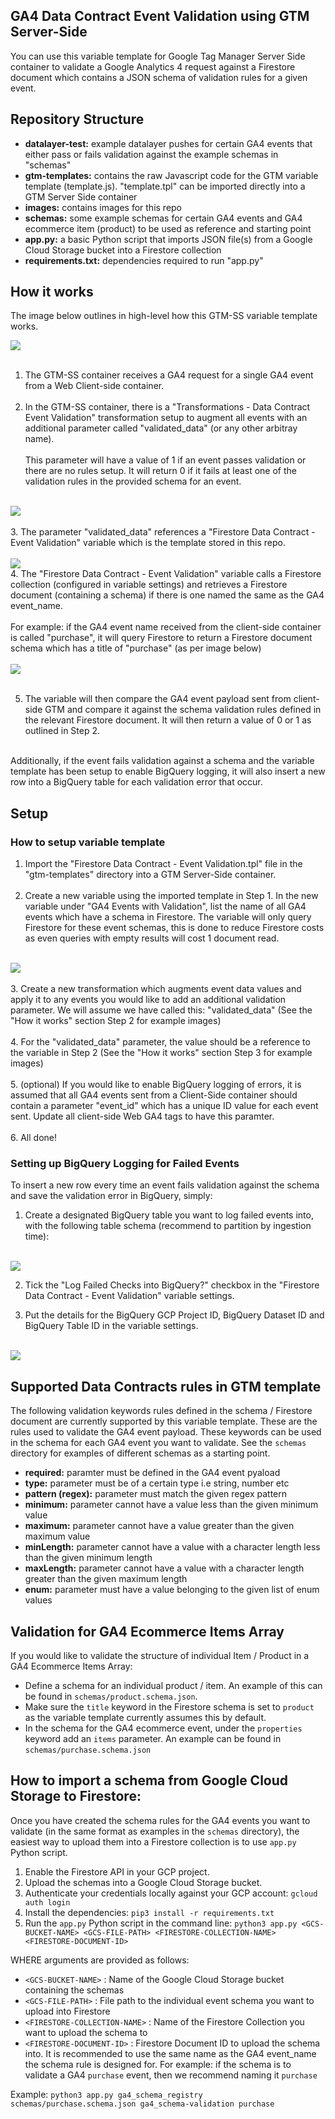 ## GA4 Data Contract Event Validation using GTM Server-Side

You can use this variable template for Google Tag Manager Server Side container to validate a Google Analytics 4 request against a Firestore document which contains a JSON schema of validation rules for a given event.


## Repository Structure
<ul>
    <li><b>datalayer-test:</b> example datalayer pushes for certain GA4 events that either pass or fails validation against the example schemas in "schemas"</li>
    <li><b>gtm-templates:</b> contains the raw Javascript code for the GTM variable template (template.js). "template.tpl" can be imported directly into a GTM Server Side container</li>
    <li><b>images:</b> contains images for this repo</li>
    <li><b>schemas:</b> some example schemas for certain GA4 events and GA4 ecommerce item (product) to be used as reference and starting point</li>
    <li><b>app.py:</b> a basic Python script that imports JSON file(s) from a Google Cloud Storage bucket into a Firestore collection</li>
    <li><b>requirements.txt:</b> dependencies required to run "app.py"</li>
</ul>

## How it works
The image below outlines in high-level how this GTM-SS variable template works. 

<img src="images/solution-design.png">
<br/>
<br/>

1. The GTM-SS container receives a GA4 request for a single GA4 event from a Web Client-side container.
<br/><br/>
2. In the GTM-SS container, there is a "Transformations - Data Contract Event Validation" transformation setup to augment all events with an additional parameter called "validated_data" (or any other arbitray name). <br/><br/>This parameter will have a value of 1 if an event passes validation or there are no rules setup. It will return 0 if it fails at least one of the validation rules in the provided schema for an event.
<br/><br/>
<img src="images/transformation.png">
<br/><br/>
3. The parameter "validated_data" references a "Firestore Data Contract - Event Validation" variable which is the template stored in this repo.
<br/><br/>
<img src="images/variable.png">

<br/>
4. The "Firestore Data Contract - Event Validation" variable calls a Firestore collection (configured in variable settings) and retrieves a Firestore document (containing a schema) if there is one named the same as the GA4 event_name.<br/> <br/> For example: if the GA4 event name received from the client-side container is called "purchase", it will query Firestore to return a Firestore document schema which has a title of "purchase" (as per image below)
<br/><br/>
<img src="images/firestore-example.png">
<br/><br/>

5. The variable will then compare the GA4 event payload sent from client-side GTM and compare it against the schema validation rules defined in the relevant Firestore document. It will then return a value of 0 or 1 as outlined in Step 2.
<br/><br/>

Additionally, if the event fails validation against a schema and the variable template has been setup to enable BigQuery logging, it will also insert a new row into a BigQuery table for each validation error that occur.


## Setup

### How to setup variable template

1. Import the "Firestore Data Contract - Event Validation.tpl" file in the "gtm-templates" directory into a GTM Server-Side container.
<br><br>
2. Create a new variable using the imported template in Step 1. In the new variable under "GA4 Events with Validation", list the name of all GA4 events which have a schema in Firestore. The variable will only query Firestore for these event schemas, this is done to reduce Firestore costs as even queries with empty results will cost 1 document read.
<br><br>
<img src="images/define-events.png">
<br><br>
3. Create a new transformation which augments event data values and apply it to any events you would like to add an additional validation parameter. We will assume we have called this: "validated_data" (See the "How it works" section Step 2 for example images)
<br><br>
4. For the "validated_data" parameter, the value should be a reference to the variable in Step 2 (See the "How it works" section Step 3 for example images)
<br><br>
5. (optional) If you would like to enable BigQuery logging of errors, it is assumed that all GA4 events sent from a Client-Side container should contain a parameter "event_id" which has a unique ID value for each event sent. Update all client-side Web GA4 tags to have this paramter.
<br><br>
6. All done!

### Setting up BigQuery Logging for Failed Events

To insert a new row every time an event fails validation against the schema and save the validation error in BigQuery, simply:
1) Create a designated BigQuery table you want to log failed events into, with the following table schema (recommend to partition by ingestion time):
<br><br>
<img src="images/bq-schema.png">

2) Tick the "Log Failed Checks into BigQuery?" checkbox in the "Firestore Data Contract - Event Validation" variable settings.

3) Put the details for the BigQuery GCP Project ID, BigQuery Dataset ID and BigQuery Table ID in the variable settings.<br/><br/>
<img src="images/bigquery.png">


## Supported Data Contracts rules in GTM template
The following validation keywords rules defined in the schema / Firestore document are currently supported by this variable template. These are the rules used to validate the GA4 event payload. These keywords can be used in the schema for each GA4 event you want to validate. See the `schemas` directory for examples of different schemas as a starting point.

- <b>required:</b> paramter must be defined in the GA4 event pyaload
- <b>type:</b> parameter must be of a certain type i.e string, number etc
- <b>pattern (regex):</b> parameter must match the given regex pattern
- <b>minimum:</b> parameter cannot have a value less than the given minimum value
- <b>maximum:</b> parameter cannot have a value greater than the given maximum value
- <b>minLength:</b> parameter cannot have a value with a character length less than the given minimum length
- <b>maxLength:</b> parameter cannot have a value with a character length greater than the given maximum length
- <b>enum:</b> parameter must have a value belonging to the given list of enum values

## Validation for GA4 Ecommerce Items Array

If you would like to validate the structure of individual Item / Product in a GA4 Ecommerce Items Array:

- Define a schema for an individual product / item. An example of this can be found in `schemas/product.schema.json`.
- Make sure the `title` keyword in the Firestore schema is set to `product` as the variable template currently assumes this by default.
- In the schema for the GA4 ecommerce event, under the `properties` keyword add an `items` parameter. An example can be found in `schemas/purchase.schema.json`

## How to import a schema from Google Cloud Storage to Firestore:

Once you have created the schema rules for the GA4 events you want to validate (in the same format as examples in the `schemas` directory), the easiest way to upload them into a Firestore collection is to use `app.py` Python script.

1) Enable the Firestore API in your GCP project.
2) Upload the schemas into a Google Cloud Storage bucket.
2) Authenticate your credentials locally against your GCP account: `gcloud auth login`
3) Install the dependencies: `pip3 install -r requirements.txt`
4) Run the `app.py` Python script in the command line:
`python3 app.py <GCS-BUCKET-NAME> <GCS-FILE-PATH> <FIRESTORE-COLLECTION-NAME> <FIRESTORE-DOCUMENT-ID>`

WHERE arguments are provided as follows:
- `<GCS-BUCKET-NAME>` : Name of the Google Cloud Storage bucket containing the schemas
- `<GCS-FILE-PATH>` : File path to the individual event schema you want to upload into Firestore
- `<FIRESTORE-COLLECTION-NAME>` : Name of the Firestore Collection you want to upload the schema to
- `<FIRESTORE-DOCUMENT-ID>` : Firestore Document ID to upload the schema into. It is recommended to use the same name as the GA4 event_name the schema rule is designed for. For example: if the schema is to validate a GA4 `purchase` event, then we recommend naming it `purchase`

Example: `python3 app.py ga4_schema_registry schemas/purchase.schema.json ga4_schema-validation purchase`